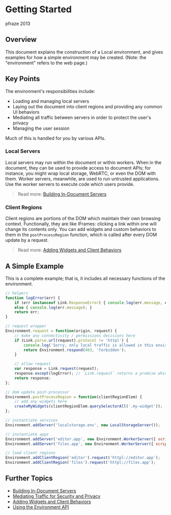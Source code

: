 Getting Started
===============

pfraze 2013


## Overview

This document explains the construction of a Local environment, and gives examples for how a simple environment may be created. (Note: the "environment" refers to the web page.)


## Key Points

The environment's responsibilities include:

 - Loading and managing local servers
 - Laying out the document into client regions and providing any common UI behaviors
 - Mediating all traffic between servers in order to protect the user's privacy
 - Managing the user session

Much of this is handled for you by various APIs.


### Local Servers

Local servers may run within the document or within workers. When in the document, they can be used to provide access to document APIs; for instance, you might wrap local storage, WebRTC, or even the DOM with them. Worker servers, meanwhile, are used to run untrusted applications. Use the worker servers to execute code which users provide.

 > Read more: [Building In-Document Servers](document_servers.md)


### Client Regions

Client regions are portions of the DOM which maintain their own browsing context. Functionally, they are like IFrames: clicking a link within one will change its contents only. You can add widgets and custom behaviors to them in the `postProcessRegion` function, which is called after every DOM update by a request.

 > Read more: [Adding Widgets and Client Behaviors](adding_widgets.md)


## A Simple Example

This is a complete example; that is, it includes all necessary functions of the environment.

```javascript
// helpers
function logError(err) {
	if (err instanceof Link.ResponseError) { console.log(err.message, err.request); }
	else { console.log(err.message); }
	return err;
}

// request wrapper
Environment.request = function(origin, request) {
	// make any connectivity / permissions decisions here
	if (Link.parse.url(request).protocol != 'httpl') {
		console.log('Sorry, only local traffic is allowed in this environment');
		return Environment.respond(403, 'forbidden');
	}

	// allow request
	var response = Link.request(request);
	response.except(logError); // `Link.request` returns a promise which will fail if response status >= 400
	return response;
};

// dom update post-processor
Environment.postProcessRegion = function(clientRegionElem) {
	// add any widgets here
	createMyWidgets(clientRegionElem.querySelectorAll('.my-widget'));
};

// instantiate services
Environment.addServer('localstorage.env', new LocalStorageServer());

// instantiate apps
Environment.addServer('editor.app', new Environment.WorkerServer({ scriptUrl:'/apps/editor.js' }));
Environment.addServer('files.app', new Environment.WorkerServer({ scriptUrl:'/apps/filetree.js', dataSource:'httpl://localstorage.env' }));

// load client regions
Environment.addClientRegion('editor').request('httpl://editor.app');
Environment.addClientRegion('files').request('httpl://files.app');
```


## Further Topics

 - [Building In-Document Servers](document_servers.md)
 - [Mediating Traffic for Security and Privacy](mediating_traffic.md)
 - [Adding Widgets and Client Behaviors](adding_widgets.md)
 - [Using the Environment API](../lib/environment.md)